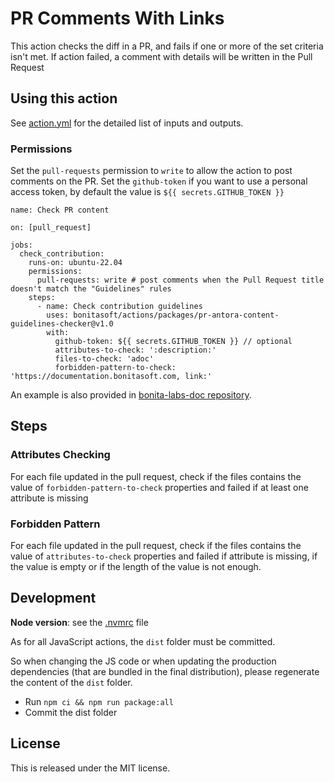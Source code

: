 # PR Comments With Links

This action checks the diff in a PR, and fails if one or more of the set criteria isn't met.
If action failed, a comment with details will be written in the Pull Request

## Using this action

See [action.yml](./action.yml) for the detailed list of inputs and outputs.

### Permissions

Set the `pull-requests` permission to `write` to allow the action to post comments on the PR.
Set the `github-token` if you want to use a personal access token, by default the value is `${{ secrets.GITHUB_TOKEN }}`

```
name: Check PR content

on: [pull_request]

jobs:
  check_contribution:
    runs-on: ubuntu-22.04
    permissions:
      pull-requests: write # post comments when the Pull Request title doesn't match the "Guidelines" rules
    steps:
      - name: Check contribution guidelines
        uses: bonitasoft/actions/packages/pr-antora-content-guidelines-checker@v1.0
        with:
          github-token: ${{ secrets.GITHUB_TOKEN }} // optional
          attributes-to-check: ':description:'
          files-to-check: 'adoc'
          forbidden-pattern-to-check: 'https://documentation.bonitasoft.com, link:'
```

An example is also provided in [bonita-labs-doc repository](https://github.com/bonitasoft/bonita-labs-doc/blob/master/.github/workflows/check-contribution.yml).

## Steps

### Attributes Checking

For each file updated in the pull request, check if the files contains the value of `forbidden-pattern-to-check` properties and failed if at least one attribute is missing

### Forbidden Pattern

For each file updated in the pull request, check if the files contains the value of `attributes-to-check` properties and failed if attribute is missing, if the value is empty or if the length of the value is not enough.

## Development

**Node version**: see the [.nvmrc](.nvmrc) file 

As for all JavaScript actions, the `dist` folder must be committed.

So when changing the JS code or when updating the production dependencies (that are bundled in the final distribution),
please regenerate the content of the `dist` folder.
* Run `npm ci && npm run package:all`
* Commit the dist folder


## License

This is released under the MIT license.
